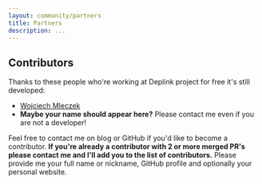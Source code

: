 ```yaml
---
layout: community/partners
title: Partners
description: ...
---
```


Contributors
------------

Thanks to these people who're working at Deplink project for free it's still developed:

- [Wojciech Mleczek](https://github.com/mleczek)
- **Maybe your name should appear here?** Please contact me even if you are not a developer!

Feel free to contact me on blog or GitHub if you'd like to become a contributor. **If you're already a contributor with 2 or more merged PR's please contact me and I'll add you to the list of contributors.** Please provide me your full name or nickname, GitHub profile and optionally your personal website.
